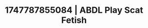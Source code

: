 ---
categories:
- Stepsister roleplay
- Erotic dance
- Moonlit passion
- Lip biting
- Hands in hair
image: /assets/images/1747787855084.jpg
layout: post
seo:
  description: Featured content with exclusive ABDL Play, Scat Fetish. HD images available.
  keywords: ABDL Play, Scat Fetish
  og_image: /assets/images/1747787855084.jpg
  schema_type: VisualArtwork
tags:
- ABDL Play
- '#1747787855084'
- Scat Fetish
title: 1747787855084 | ABDL Play Scat Fetish
---